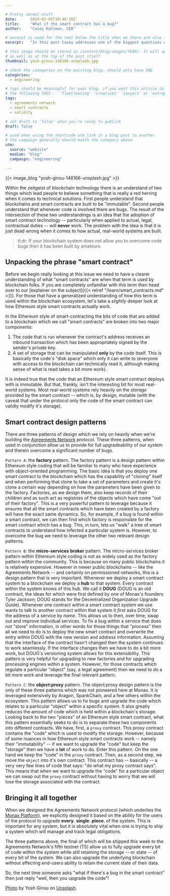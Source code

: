 ```yaml
---

# Pretty normal stuff
date:      2019-02-05T10:46:38Z
title:     "What if the smart contract has a bug?"
author:    "Casey Kuhlman, CEO"

# excerpt is used for the text below the title when we share and also is the summary of the post on https://monax.io/blog
excerpt:   "In this post Casey addresses one of the biggest questions we often get at Monax. What if our smart contract has a bug?"

# this image should be stored in /content/blog/images/YEAR/. It will appear as a thumbnail on any listings,
# as well as at the top of the post itself
thumbnail: yosh-ginsu-146166-unsplash.jpg

# check the categories on the existing blog. should only have ONE
categories:
  - engineering

# tags should be meaningful for your blog. if you want this article to show on a 'use case' page, you can use
# the following TAGS -  'fleetleasing' 'creatives' 'lawyers' or 'entrepreneurs'
tags:
  - agreements network
  - smart contracts
  - solidity

# set draft to 'false' when you're ready to publish
draft: false

# used when using the shortcode utm_link in a blog post to another
# the campaign generally should match the category above
utm:
  source: "website"
  medium: "blog"
  campaign: "engineering"

---
```


{{< image_blog "yosh-ginsu-146166-unsplash.jpg" >}}

Within the zeitgeist of blockchain technology there is an understand of two things which lead people to believe something that is really a red herring when it comes to technical solutions. First people understand that blockchains and smart contracts are built to be "immutable". Second people understand that whenever code is involved there are bugs. The result of the intersection of these two understandings is an idea that the adoption of smart contract technology -- particularly when applied to actual, legal, contractual duties -- will **never** work. The problem with the idea is that it is just dead wrong when it comes to how actual, real-world systems are built.

> tl;dr: If your blockchain system does not allow you to overcome code bugs then it has been built by amateurs.

## Unpacking the phrase "smart contract"

Before we begin really looking at this issue we need to have a clearer understanding of what "smart contracts" are when that term is used by blockchain folks. If you are completely unfamiliar with this term then head over to our [explainer on the subject]({{< relref "/learn/smart_contracts.md" >}}). For those that have a generalized understanding of how this term is used within the blockchain ecosystem, let's take a *slightly* deeper look at how Ethereum style smart contracts actually work. 

In the Ethereum style of smart-contracting the bits of code that are added to a blockchain which we call "smart contracts" are broken into two major components:

1. The code that is run whenever the contract's address receives an inbound transaction which has been appropriately signed by the sender's private key.
2. A set of storage that can be manipulated **only** by the code itself. This is basically the code's "disk space" which only it can write to (everyone with access to the blockchain can technically read it, although making sense of what is read takes a bit more work).

It is indeed true that the *code* that an Ethereum style smart contract deploys with is immutable. But that, frankly, isn't the interesting bit for most real-world systems. Most real-world systems rely heavily on the *storage* provided by the smart contract -- which is, by design, mutable (with the caveat that under the protocol only the code of the smart contract can validly modify it's storage).

## Smart contract design patterns

There are three patterns of design which we rely on heavily when we're building the [Agreements Network](https://agreements.network) protocol. These three patterns, when used in conjunction allow us to provide for full upgradeability of our system and therein overcome a significant number of bugs. 

`Pattern A`: the **factory** pattern. The factory pattern is a design pattern within Ethereum style coding that will be familiar to many who have experience with object-oriented programming. The basic idea is that you deploy one smart contract to the blockchain which has the capability of "cloning" itself and when performing that clone to take a set of parameters and create it's clone a certain way depending on how the parameters have been given to the factory. Factories, as we design them, also keep records of their children and as such act as registries of the objects which have come "out of their factory". This is a very powerful pattern to leverage because it ensures that all the smart contracts which have been created by a factory will have the exact same dynamics. So, for example, if a bug is found within a smart contract, we can then find which factory is responsible for the smart contract which has a bug. This, in turn, lets us "walk" a tree of smart contracts to understand how infected a particular system is. However, to overcome the bug we need to leverage the other two relevant design patterns.

`Pattern B`: the **micro-services broker** pattern. The micro-services broker pattern within Ethereum style coding is not as widely used as the factory pattern within the community. This is because on many public blockchains it is relatively expensive. However in newer public blockchains -- like the Agreements Network -- and certainly on permissioned networks, this is a design pattern that is very important. Whenever we deploy a smart contract system to a blockchain we deploy a **hub** to that system. Every contract within the system knows of this hub. We call it **DOUG** (DOUG is an old contract, the ideas for which were first defined by one of Monax's founders Tyler Jackson; DOUG stands for the Decentralized Organization Upgrade Guide). Whenever one contract within a smart contract system we use wants to talk to another contract within that system it *first* asks DOUG for the address of a service by *name*. This allows us to then, over time, swap out and improve individual services. To fix a bug within a service that does not "store" information, in other words for those things that "process" then all we need to do is to deploy the new smart contract and overwrite the entry within DOUG with the new version and address information. Assuming that the interface of the contract hasn't changed then the system continues to work seamlessly. If the interface changes then we have to do a bit more work, but DOUG's versioning system allows for this extensibility. This pattern is very helpful for upgrading to new factories and for upgrading processing engines within a system. However, for those contracts which regulate a particular "object" (say, a legal agreement) then we need to do a bit more work and leverage the final relevant pattern.

`Pattern C`: the **object:proxy** pattern. The object:proxy design pattern is the only of these three patterns which was not pioneered here at Monax. It is leveraged extensively by Aragon, SpankChain, and a few others within the ecosystem. This pattern allows us to fix bugs and upgrade the code which relates to a particular "object" within a specific system. It also greatly reduces the amount of code which is held within a blockchain's storage. Looking back to the two "pieces" of an Ethereum style smart contract, what this pattern essentially seeks to do is to separate these two components into different contracts. We have, first, a `proxy` contract. This proxy contract contains the "code" which is used to modify the storage. However, because of some nuances in how Ethereum style smart contracts work -- namely their "immutability" -- if we want to upgrade the "code" but keep the "storage" then we have a **lot** of work to do. Enter this pattern. On the one hand we keep the "code" in the `proxy` contract. Then, as a second step, we move the `object` into it's own contract. This contract has -- basically -- a very very few lines of code that says: "do what my proxy contract says". This means that when we want to upgrade the "code" for a particular object we can swap out the `proxy` contract without having to worry that we will lose the storage associated with the contract. 

## Bringing it all together

When we designed the Agreements Network protocol (which underlies the [Monax Platform](https://monax.io/blog/2018/12/04/introducing-the-monax-platform---contract-lifecycle-management-for-the-digital-age/)), we explicitly designed it based on the ability for the users of the protocol to upgrade **every**. **single**. **piece**. of the system. This is important for any system, but it is absolutely vital when one is trying to ship a system which will manage and track legal obligations. 

The three patterns above, the final of which will be shipped this week to the Agreements Network's fifth testnet (T5) allow us to fully upgrade every bit of code within the system while still retaining the storage -- or state -- of every bit of the system. We can also upgrade the underlying blockchain without affecting end-users ability to retain the current state of their data. 

So, the next time someone asks "what if there's a bug in the smart contract" then just reply "well, then you upgrade the code"!

[Photo](https://unsplash.com/photos/qexZLgMcbPc) by Yosh Ginsu on [Unsplash](https://unsplash.com).

